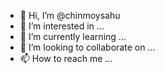 - 👋 Hi, I’m @chinmoysahu
- 👀 I’m interested in ...
- 🌱 I’m currently learning ...
- 💞️ I’m looking to collaborate on ...
- 📫 How to reach me ...

<!---
chinmoysahu/chinmoysahu is a ✨ special ✨ repository because its `README.md` (this file) appears on your GitHub profile.
You can click the Preview link to take a look at your changes.
--->
